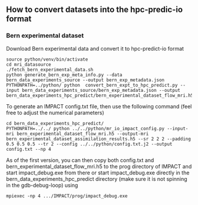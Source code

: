 ## How to convert datasets into the hpc-predic-io format

### Bern experimental dataset

Download Bern experimental data and convert it to hpc-predict-io format
```
source python/venv/bin/activate
cd mri_datasource
./fetch_bern_experimental_data.sh
python generate_bern_exp_meta_info.py --data bern_data_experiments_source --output bern_exp_metadata.json
PYTHONPATH=../python/ python  convert_bern_expt_to_hpc_predict.py --input bern_data_experiments_source/bern_exp_metadata.json --output bern_data_experiments_hpc_predict/bern_experimental_dataset_flow_mri.h5
```

To generate an IMPACT config.txt file, then use the following command (feel free to adjust the numerical parameters)

```
cd bern_data_experiments_hpc_predict/
PYTHONPATH=../../ python ../../python/mr_io_impact_config.py --input-mri bern_experimental_dataset_flow_mri.h5 --output-mri  bern_experimental_dataset_assimilation_results.h5 --sr 2 2 2 --padding 0.5 0.5 0.5 --tr 2 --config ../../python/config.txt.j2 --output config.txt --np 4
```

As of the first version, you can then copy both config.txt and bern_experimental_dataset_flow_mri.h5 to the prog directory of IMPACT and start impact_debug.exe from there or start impact_debug.exe directly in the bern_data_experiments_hpc_predict directory (make sure it is not spinning in the gdb-debug-loop) using

```
mpiexec -np 4 .../IMPACT/prog/impact_debug.exe
```
